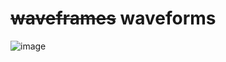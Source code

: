# ~~waveframes~~ waveforms
![image](https://user-images.githubusercontent.com/17094/158682001-871c507b-e0f8-4077-afb7-fe7e692e1be4.png)
